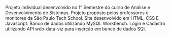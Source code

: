 Projeto Individual desenvolvido no 1° Semestre do curso de Análise e Desenvolvimento de Sistemas.
Projeto proposto pelos professores e monitores da São Paulo Tech School.
Site desenvolvido em HTML, CSS E Javascript.
Banco de dados utilizando MySQL Workbench.
Login e Cadastro utilizando API web-data-viz para inserção em banco de dados SQl.